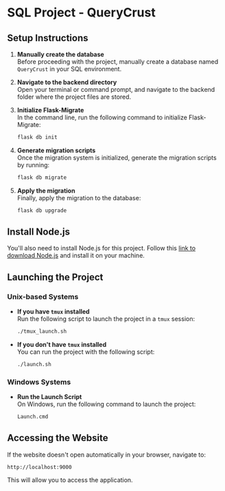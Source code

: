 # SQL Project - QueryCrust


## Setup Instructions

1. **Manually create the database**  
   Before proceeding with the project, manually create a database named `QueryCrust` in your SQL environment.

2. **Navigate to the backend directory**  
   Open your terminal or command prompt, and navigate to the backend folder where the project files are stored.

3. **Initialize Flask-Migrate**  
   In the command line, run the following command to initialize Flask-Migrate:

   ```bash
   flask db init
   ```

4. **Generate migration scripts**  
   Once the migration system is initialized, generate the migration scripts by running:

   ```bash
   flask db migrate
   ```

5. **Apply the migration**  
   Finally, apply the migration to the database:

   ```bash
   flask db upgrade
   ```

## Install Node.js

You'll also need to install Node.js for this project. Follow this [link to download Node.js](https://nodejs.org/en/download/) and install it on your machine.

## Launching the Project

### Unix-based Systems

- **If you have `tmux` installed**  
  Run the following script to launch the project in a `tmux` session:

  ```bash
  ./tmux_launch.sh
  ```

- **If you don't have `tmux` installed**  
  You can run the project with the following script:

  ```bash
  ./launch.sh
  ```

### Windows Systems

- **Run the Launch Script**  
  On Windows, run the following command to launch the project:

  ```bash
  Launch.cmd
  ```

## Accessing the Website

If the website doesn't open automatically in your browser, navigate to:

```
http://localhost:9000
```

This will allow you to access the application.
